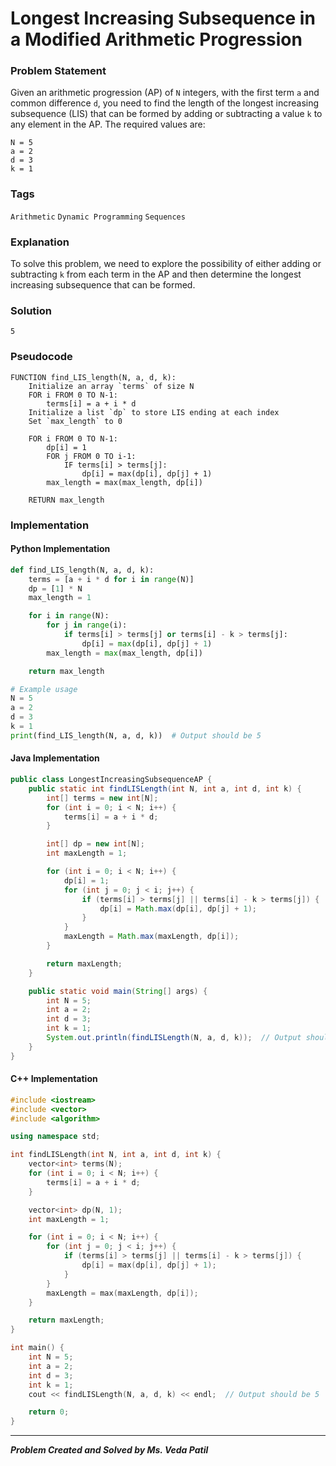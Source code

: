 
# Longest Increasing Subsequence in a Modified Arithmetic Progression

### Problem Statement

Given an arithmetic progression (AP) of `N` integers, with the first term `a` and common difference `d`, you need to find the length of the longest increasing subsequence (LIS) that can be formed by adding or subtracting a value `k` to any element in the AP.
The required values are:
```
N = 5
a = 2
d = 3
k = 1
```

### Tags

```Arithmetic```  ```Dynamic Programming```  ```Sequences``` 

### Explanation

To solve this problem, we need to explore the possibility of either adding or subtracting `k` from each term in the AP and then determine the longest increasing subsequence that can be formed.

### Solution
```
5
```
### Pseudocode

```text
FUNCTION find_LIS_length(N, a, d, k):
    Initialize an array `terms` of size N
    FOR i FROM 0 TO N-1:
        terms[i] = a + i * d
    Initialize a list `dp` to store LIS ending at each index
    Set `max_length` to 0

    FOR i FROM 0 TO N-1:
        dp[i] = 1
        FOR j FROM 0 TO i-1:
            IF terms[i] > terms[j]:
                dp[i] = max(dp[i], dp[j] + 1)
        max_length = max(max_length, dp[i])

    RETURN max_length
```

### Implementation

#### Python Implementation
```python
def find_LIS_length(N, a, d, k):
    terms = [a + i * d for i in range(N)]
    dp = [1] * N
    max_length = 1

    for i in range(N):
        for j in range(i):
            if terms[i] > terms[j] or terms[i] - k > terms[j]:
                dp[i] = max(dp[i], dp[j] + 1)
        max_length = max(max_length, dp[i])

    return max_length

# Example usage
N = 5
a = 2
d = 3
k = 1
print(find_LIS_length(N, a, d, k))  # Output should be 5
```
#### Java Implementation
```java
public class LongestIncreasingSubsequenceAP {
    public static int findLISLength(int N, int a, int d, int k) {
        int[] terms = new int[N];
        for (int i = 0; i < N; i++) {
            terms[i] = a + i * d;
        }

        int[] dp = new int[N];
        int maxLength = 1;

        for (int i = 0; i < N; i++) {
            dp[i] = 1;
            for (int j = 0; j < i; j++) {
                if (terms[i] > terms[j] || terms[i] - k > terms[j]) {
                    dp[i] = Math.max(dp[i], dp[j] + 1);
                }
            }
            maxLength = Math.max(maxLength, dp[i]);
        }

        return maxLength;
    }

    public static void main(String[] args) {
        int N = 5;
        int a = 2;
        int d = 3;
        int k = 1;
        System.out.println(findLISLength(N, a, d, k));  // Output should be 5
    }
}
```
#### C++ Implementation
```cpp
#include <iostream>
#include <vector>
#include <algorithm>

using namespace std;

int findLISLength(int N, int a, int d, int k) {
    vector<int> terms(N);
    for (int i = 0; i < N; i++) {
        terms[i] = a + i * d;
    }

    vector<int> dp(N, 1);
    int maxLength = 1;

    for (int i = 0; i < N; i++) {
        for (int j = 0; j < i; j++) {
            if (terms[i] > terms[j] || terms[i] - k > terms[j]) {
                dp[i] = max(dp[i], dp[j] + 1);
            }
        }
        maxLength = max(maxLength, dp[i]);
    }

    return maxLength;
}

int main() {
    int N = 5;
    int a = 2;
    int d = 3;
    int k = 1;
    cout << findLISLength(N, a, d, k) << endl;  // Output should be 5

    return 0;
}
```
***
***Problem Created and Solved by Ms. Veda Patil***
